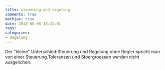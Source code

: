 ```yaml
---
title: steuerung und regelung
comments: true
mathjax: true
date: 2018-05-08 18:31:01
tags:
categories:
- Regelung
---
```

Der "kleine" Unterschied:Steuerung und Regelung 
ohne Regler spricht man von einer Steuerung.Toleranzen und Stoergroessen werden nicht ausgelichen.

